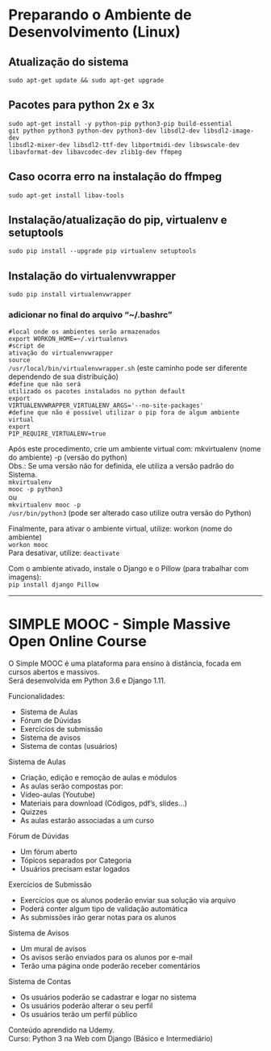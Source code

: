 # Preparando o Ambiente de Desenvolvimento (Linux)

## Atualização do sistema
<code>sudo apt-get update && sudo apt-get upgrade</code>

## Pacotes para python 2x e 3x
<code>sudo apt-get install -y python-pip python3-pip build-essential git python python3  python-dev python3-dev libsdl2-dev  libsdl2-image-dev  libsdl2-mixer-dev  libsdl2-ttf-dev libportmidi-dev  libswscale-dev libavformat-dev libavcodec-dev zlib1g-dev ffmpeg</code>

## Caso ocorra erro na instalação do ffmpeg
<code>sudo apt-get install libav-tools</code>

## Instalação/atualização do pip, virtualenv e setuptools
<code>sudo pip install --upgrade pip virtualenv setuptools</code>

## Instalação do virtualenvwrapper
<code>sudo pip install virtualenvwrapper</code>

### adicionar no final do arquivo “~/.bashrc”
<code>#local onde os ambientes serão armazenados</code><br>
<code>export WORKON_HOME=~/.virtualenvs</code><br>
<code>#script de ativação do virtualenvwrapper</code><br>
<code>source /usr/local/bin/virtualenvwrapper.sh</code> (este caminho pode ser diferente dependendo de sua distribuição)<br>
<code>#define que não será utilizado os pacotes instalados no python default</code><br>
<code>export VIRTUALENVWRAPPER_VIRTUALENV_ARGS='--no-site-packages'</code><br>
<code>#define que não é possível utilizar o pip fora de algum ambiente virtual</code><br>
<code>export PIP_REQUIRE_VIRTUALENV=true</code><br>
  
Após este procedimento, crie um ambiente virtual com: mkvirtualenv (nome do ambiente) -p (versão do python)<br>
Obs.: Se uma versão não for definida, ele utiliza a versão padrão do Sistema.<br>
<code>mkvirtualenv mooc -p python3</code><br>
ou<br>
<code>mkvirtualenv mooc -p /usr/bin/python3</code> (pode ser alterado caso utilize outra versão do Python)<br>

Finalmente, para ativar o ambiente virtual, utilize: workon (nome do ambiente)<br>
<code>workon mooc</code><br>
Para desativar, utilize: <code>deactivate</code><br>

Com o ambiente ativado, instale o Django e o Pillow (para trabalhar com imagens):<br>
<code>pip install django Pillow</code><br>

-------------------------------------------------------------------------------------------------------------

# SIMPLE MOOC - Simple Massive Open Online Course

O Simple MOOC é uma plataforma para ensino à distância, focada em cursos abertos e massivos.
<br>Será desenvolvida em Python 3.6 e Django 1.11.

Funcionalidades:
* Sistema de Aulas
* Fórum de Dúvidas
* Exercícios de submissão
* Sistema de avisos
* Sistema de contas (usuários) 

Sistema de Aulas
- Criação, edição e remoção de aulas e módulos
- As aulas serão compostas por:
- Vídeo-aulas (Youtube)
- Materiais para download (Códigos, pdf’s, slides…)
- Quizzes
- As aulas estarão associadas a um curso

Fórum de Dúvidas
- Um fórum aberto
- Tópicos separados por Categoria
- Usuários precisam estar logados

Exercícios de Submissão
- Exercícios que os alunos poderão enviar sua solução via arquivo
- Poderá conter algum tipo de validação automática
- As submissões irão gerar notas para os alunos

Sistema de Avisos
- Um mural de avisos
- Os avisos serão enviados para os alunos por e-mail
- Terão uma página onde poderão receber comentários

Sistema de Contas
- Os usuários poderão se cadastrar e logar no sistema
- Os usuários poderão alterar o seu perfil
- Os usuários terão um perfil público

Conteúdo aprendido na Udemy.<br>
Curso: Python 3 na Web com Django (Básico e Intermediário)
